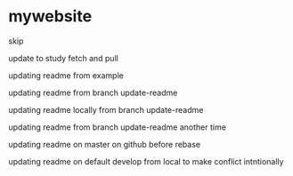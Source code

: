 # mywebsite
skip


update to study fetch and pull

updating readme from example

updating readme from branch update-readme
 
updating readme locally from branch update-readme 

updating readme from branch update-readme another time

updating readme on master on github before rebase


updating readme on default develop from local to make conflict intntionally